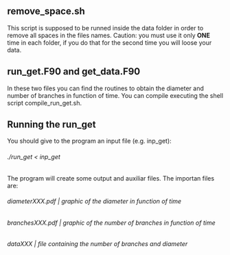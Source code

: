## remove_space.sh
This script is supposed to be runned inside the data folder in order to remove all spaces in the files names.
Caution: you must use it only **ONE** time in each folder, if you do that for the second time you will loose your data.

## run_get.F90 and get_data.F90
In these two files you can find the routines to obtain the diameter and number of branches in function of time. You can compile
executing the shell script compile_run_get.sh. 


## Running the run_get
You should give to the program an input file (e.g. inp_get):
###### ./run_get < inp_get

The program will create some output and auxiliar files. The importan files are:
###### diameterXXX.pdf   | graphic of the diameter in function of time
###### branchesXXX.pdf   | graphic of the number of branches in function of time
###### dataXXX           | file containing the number of branches and diameter



